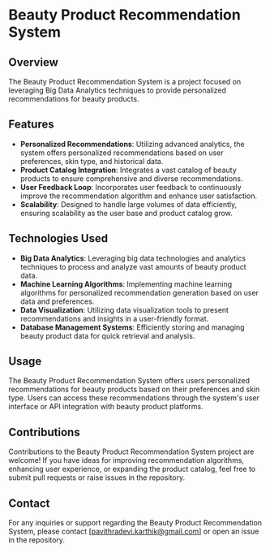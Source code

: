 # Beauty Product Recommendation System

## Overview
The Beauty Product Recommendation System is a project focused on leveraging Big Data Analytics techniques to provide personalized recommendations for beauty products. 

## Features
- **Personalized Recommendations**: Utilizing advanced analytics, the system offers personalized recommendations based on user preferences, skin type, and historical data.
- **Product Catalog Integration**: Integrates a vast catalog of beauty products to ensure comprehensive and diverse recommendations.
- **User Feedback Loop**: Incorporates user feedback to continuously improve the recommendation algorithm and enhance user satisfaction.
- **Scalability**: Designed to handle large volumes of data efficiently, ensuring scalability as the user base and product catalog grow.

## Technologies Used
- **Big Data Analytics**: Leveraging big data technologies and analytics techniques to process and analyze vast amounts of beauty product data.
- **Machine Learning Algorithms**: Implementing machine learning algorithms for personalized recommendation generation based on user data and preferences.
- **Data Visualization**: Utilizing data visualization tools to present recommendations and insights in a user-friendly format.
- **Database Management Systems**: Efficiently storing and managing beauty product data for quick retrieval and analysis.

## Usage
The Beauty Product Recommendation System offers users personalized recommendations for beauty products based on their preferences and skin type. Users can access these recommendations through the system's user interface or API integration with beauty product platforms.

## Contributions
Contributions to the Beauty Product Recommendation System project are welcome! If you have ideas for improving recommendation algorithms, enhancing user experience, or expanding the product catalog, feel free to submit pull requests or raise issues in the repository.

## Contact
For any inquiries or support regarding the Beauty Product Recommendation System, please contact [pavithradevi.karthik@gmail.com] or open an issue in the repository.

